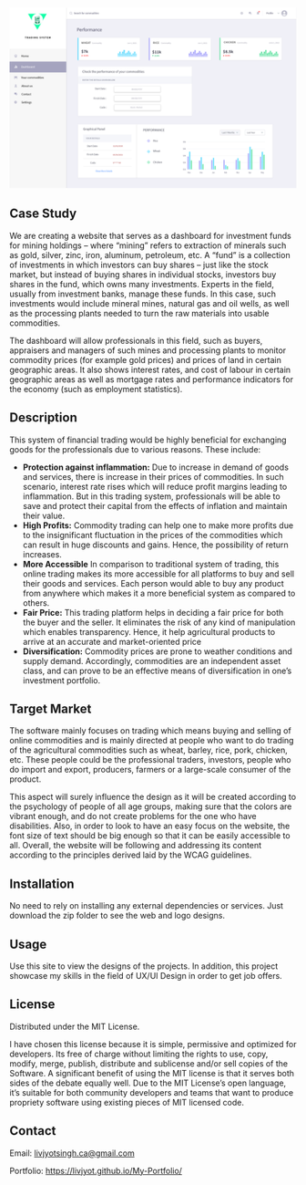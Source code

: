 
![](Images/Prototype.png)

## Case Study
We are creating a website that serves as a dashboard for investment funds for mining holdings – where “mining” refers to extraction of minerals such as gold, silver, zinc, iron, aluminum, petroleum, etc. A “fund” is a collection of investments in which investors can buy shares – just like the stock market, but instead of buying shares in individual stocks, investors buy shares in the fund, which owns many investments. Experts in the field, usually from investment banks, manage these funds. In this case, such investments would include mineral mines, natural gas and oil wells, as well as the processing plants needed to turn the raw materials into usable commodities.

The dashboard will allow professionals in this field, such as buyers, appraisers and managers of such mines and processing plants to monitor commodity prices (for example gold prices) and prices of land in certain geographic areas. It also shows interest rates, and cost of labour in certain geographic areas as well as mortgage rates and performance indicators for the economy (such as employment statistics).

## Description
 
This system of financial trading would be highly beneficial for exchanging goods for the professionals due to various reasons. These include:
* **Protection against inflammation:** Due to increase in demand of goods and services, there is increase in their prices of commodities. In such scenario, interest rate rises which will reduce profit margins leading to inflammation. But in this trading system, professionals will be able to save and protect their capital from the effects of inflation and maintain their value.
* **High Profits:**  Commodity trading can help one to make more profits due to the insignificant fluctuation in the prices of the commodities which can result in huge discounts and gains. Hence, the possibility of return increases.
* **More Accessible** In comparison to traditional system of trading, this online trading makes its more accessible for all platforms to buy and sell their goods and services. Each person would able to buy any product from anywhere which makes it a more beneficial system as compared to others.
* **Fair Price:** This trading platform helps in deciding a fair price for both the buyer and the seller. It eliminates the risk of any kind of manipulation which enables transparency. Hence, it help agricultural products to arrive at an accurate and market-oriented price
* **Diversification:** Commodity prices are prone to weather conditions and supply demand. Accordingly, commodities are an independent asset class, and can prove to be an effective means of diversification in one’s investment portfolio.


## Target Market

The software mainly focuses on trading which means buying and selling of online commodities and is mainly directed at people who want to do trading of the agricultural commodities such as wheat, barley, rice, pork, chicken, etc. These people could be the professional traders, investors, people who do import and export, producers, farmers or a large-scale consumer of the product.

This aspect will surely influence the design as it will be created according to the psychology of people of all age groups, making sure that the colors are vibrant enough, and do not create problems for the one who have disabilities. Also, in order to look to have an easy focus on the website, the font size of text should be big enough so that it can be easily accessible to all. Overall, the website will be following and addressing its content according to the principles derived laid by the WCAG guidelines.

## Installation

No need to rely on installing any external dependencies or services. Just download the zip folder to see the web and logo designs.


## Usage

Use this site to view the designs of the projects. In addition, this project showcase my skills in the field of UX/UI Design in order to get job offers.

## License
Distributed under the MIT License. 

I have chosen this license because it is simple, permissive and optimized for developers. Its free of charge without limiting the rights to use, copy, modify, merge, publish, distribute and sublicense and/or sell copies of the Software. A significant benefit of using the MIT license is that it serves both sides of the debate equally well. Due to the MIT License’s open language, it’s suitable for both community developers and teams that want to produce propriety software using existing pieces of MIT licensed code.

## Contact
Email: livjyotsingh.ca@gmail.com

Portfolio: https://livjyot.github.io/My-Portfolio/
